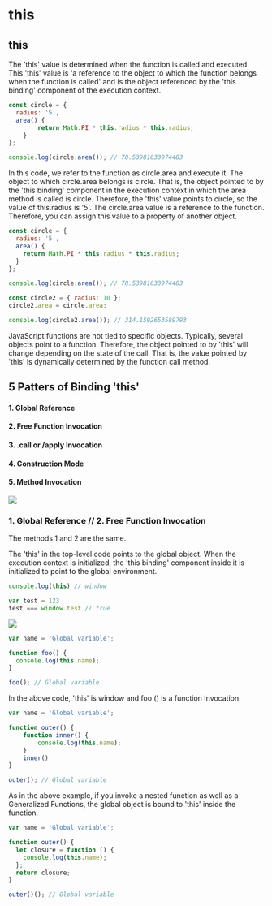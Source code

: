 # this

## this

The 'this' value is determined when the function is called and executed. This 'this' value is 'a reference to the object to which the function belongs when the function is called' and is the object referenced by the 'this binding' component of the execution context.

```javascript
const circle = {
  radius: '5',
  area() {
        return Math.PI * this.radius * this.radius;
    }
};

console.log(circle.area()); // 78.53981633974483
```

In this code, we refer to the function as circle.area and execute it. The object to which circle.area belongs is circle. That is, the object pointed to by the 'this binding' component in the execution context in which the area method is called is circle. Therefore, the 'this' value points to circle, so the value of this.radius is '5'. The circle.area value is a reference to the function. Therefore, you can assign this value to a property of another object.

```javascript
const circle = {
  radius: '5',
  area() {
    return Math.PI * this.radius * this.radius;
  }
};

console.log(circle.area()); // 78.53981633974483

const circle2 = { radius: 10 };
circle2.area = circle.area;

console.log(circle2.area()); // 314.1592653589793
```

JavaScript functions are not tied to specific objects. Typically, several objects point to a function. Therefore, the object pointed to by 'this' will change depending on the state of the call. That is, the value pointed by 'this' is dynamically determined by the function call method.



## 5 Patters of Binding 'this'

#### 1. Global Reference

#### 2. Free Function Invocation

#### 3. .call or /apply Invocation

#### 4. Construction Mode

#### 5. Method Invocation

![](https://i.postimg.cc/k56q29YR/this1.png)

### 1. Global Reference // 2. Free Function Invocation

The methods 1 and 2 are the same.

The 'this' in the top-level code points to the global object. When the execution context is initialized, the 'this binding' component inside it is initialized to point to the global environment.

```javascript
console.log(this) // window
```

```javascript
var test = 123
test === window.test // true
```

![](https://i.postimg.cc/NjJrh1z8/this2.png)

```javascript
var name = 'Global variable';

function foo() {
  console.log(this.name);
}

foo(); // Global variable
```

In the above code, 'this' is window and foo \(\) is a function Invocation.

```javascript
var name = 'Global variable';

function outer() {
    function inner() {
        console.log(this.name);
    }
    inner()
}

outer(); // Global variable
```

As in the above example, if you invoke a nested function as well as a Generalized Functions, the global object is bound to 'this' inside the function.

```javascript
var name = 'Global variable';

function outer() {
  let closure = function () {
    console.log(this.name);
  };
  return closure;
}

outer()(); // Global variable
```

